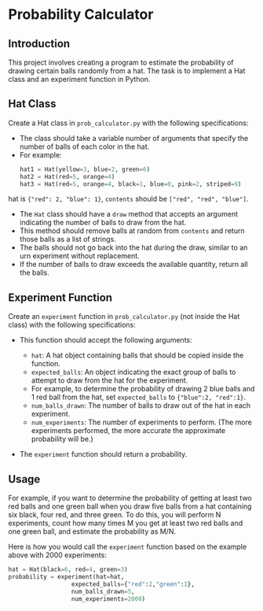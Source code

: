 # Probability Calculator

## Introduction

This project involves creating a program to estimate the probability of drawing certain balls randomly from a hat. The task is to implement a Hat class and an experiment function in Python.

## Hat Class

Create a Hat class in `prob_calculator.py` with the following specifications:

- The class should take a variable number of arguments that specify the number of balls of each color in the hat.
- For example:
  ```python
  hat1 = Hat(yellow=3, blue=2, green=6)
  hat2 = Hat(red=5, orange=4)
  hat3 = Hat(red=5, orange=4, black=1, blue=0, pink=2, striped=9)
hat is `{"red": 2, "blue": 1}`, `contents` should be `["red", "red", "blue"]`.

- The `Hat` class should have a `draw` method that accepts an argument indicating the number of balls to draw from the hat.
- This method should remove balls at random from `contents` and return those balls as a list of strings.
- The balls should not go back into the hat during the draw, similar to an urn experiment without replacement.
- If the number of balls to draw exceeds the available quantity, return all the balls.

## Experiment Function

Create an `experiment` function in `prob_calculator.py` (not inside the Hat class) with the following specifications:

- This function should accept the following arguments:
  - `hat`: A hat object containing balls that should be copied inside the function.
  - `expected_balls`: An object indicating the exact group of balls to attempt to draw from the hat for the experiment.
  - For example, to determine the probability of drawing 2 blue balls and 1 red ball from the hat, set `expected_balls` to `{"blue":2, "red":1}`.
  - `num_balls_drawn`: The number of balls to draw out of the hat in each experiment.
  - `num_experiments`: The number of experiments to perform. (The more experiments performed, the more accurate the approximate probability will be.)

- The `experiment` function should return a probability.

## Usage

For example, if you want to determine the probability of getting at least two red balls and one green ball when you draw five balls from a hat containing six black, four red, and three green. To do this, you will perform N experiments, count how many times M you get at least two red balls and one green ball, and estimate the probability as M/N.

Here is how you would call the `experiment` function based on the example above with 2000 experiments:

```python
hat = Hat(black=6, red=4, green=3)
probability = experiment(hat=hat,
                  expected_balls={"red":2,"green":1},
                  num_balls_drawn=5,
                  num_experiments=2000)
